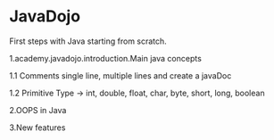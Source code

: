 # JavaDojo

First steps with Java starting from scratch.

1.academy.javadojo.introduction.Main java concepts

 1.1 Comments single line, multiple lines and create a javaDoc
 
 1.2 Primitive Type -> int, double, float, char, byte, short, long, boolean

2.OOPS in Java

3.New features
